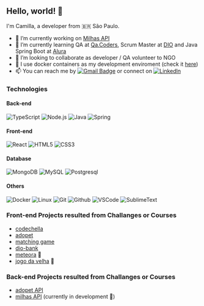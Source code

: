 Hello, world! 👋
----------------

I'm Camilla, a developer from :brazil: São Paulo.

- 🔭 I’m currently working on [Milhas API](https://github.com/ecureuill/milhasapi) 
- 🌱 I’m currently learning QA at [Qa.Coders](https://www.linkedin.com/company/qa-coders-academy/), Scrum Master at [DIO](https://dio.me/curso-certificacao-scrum-master/AFU3508FU5RN) and Java Spring Boot at [Alura](https://www.alura.com.br/)
- 🎯 I’m looking to collaborate as developer / QA volunteer to NGO
- 🐳 I use docker containers as my development enviroment (check it [here](https://github.com/ecureuill/docker-development-enviroment))
- 📫 You can reach me by [![Gmail Badge](https://img.shields.io/badge/-Gmail-c14438?style=flat-square&logo=Gmail&logoColor=white&link=mailto:logika.sciuro@gmail.com)](mailto:logika.sciuro@gmail.com) or connect on [![Linkedln](https://img.shields.io/badge/LinkedIn-0077B5?style=flat-square&logo=linkedin&logoColor=white)](https://www.linkedin.com/in/camillasilva) 

### Technologies

#### Back-end
![TypeScript](https://img.shields.io/badge/-TypeScript-000?&logo=TypeScript)
![Node.js](https://img.shields.io/badge/-Node.js-000?&logo=node.js)
![Java](https://img.shields.io/badge/-Java-000?&logo=Java)
![Spring](https://img.shields.io/badge/-Spring-000?&logo=Spring)
<!-- ![Python](https://img.shields.io/badge/-Python-000?&logo=Python)
![Ruby](https://img.shields.io/badge/-Ruby-000?&logo=Ruby)
-->
#### Front-end
![React](https://img.shields.io/badge/-React-000?&logo=React)
![HTML5](https://img.shields.io/badge/HTML5-000?&logo=html5)
![CSS3](https://img.shields.io/badge/CSS3-000?&logo=css3)

#### Database
![MongoDB](https://img.shields.io/badge/-MongoDB-000?&logo=MongoDB)
![MySQL](https://img.shields.io/badge/-MySQL-000?&logo=MySQL)
![Postgresql](https://img.shields.io/badge/Postgresql-000?&logo=Postgresql)

<!--
#### Test
![TDD](https://img.shields.io/badge/TDD-000?&logo=tdd)
![BDD](https://img.shields.io/badge/BDD-000?&logo=bdd)
![Cucumber](https://img.shields.io/badge/Cucumber-000?&logo=Cucumber)
![Capybara](https://img.shields.io/badge/Capybara-000?&logo=Capybara)
![Mockito](https://img.shields.io/badge/Mockito-000?&logo=Mockito)
![JUnit](https://img.shields.io/badge/JUnit-000?&logo=JUnit)
![Jest](https://img.shields.io/badge/Jest-000?&logo=Jest)
![Postman](https://img.shields.io/badge/Postman-000?&logo=postman)
-->
#### Others
![Docker](https://img.shields.io/badge/-Docker-000?&logo=Docker)
![Linux](https://img.shields.io/badge/-Linux-000?&logo=Linux)
![Git](https://img.shields.io/badge/Git-000?&logo=Git)
![Github](https://img.shields.io/badge/Github-000?&logo=github)
![VSCode](https://img.shields.io/badge/VSCode-000?&logo=visualstudiocode)
![SublimeText](https://img.shields.io/badge/SublimeText-000?&logo=sublimetext)


### Front-end Projects resulted from Challanges or Courses 

- [codechella](https://ecureuill.github.io/codechella)
- [adopet](https://ecureuill.github.io/adopet-app)
- [matching game](https://ecureuill.github.io/matching-game)
- [dio-bank](https://ecureuill.github.io/dio-bank)
- [meteora](https://ecureuill.github.io/meteora) 🚧
- [jogo da velha](https://ecureuill.github.io/jogo-da-velha) 🚧


### Back-end Projects resulted from Challanges or Courses 
- [adopet API](https://github.com/ecureuill/adopet)
- [milhas API](https://github.com/ecureuill/milhasapi) (currently in development 🚧)

<!--
**ecureuill/ecureuill** is a ✨ _special_ ✨ repository because its `README.md` (this file) appears on your GitHub profile.

Here are some ideas to get you started:

- 🔭 I’m currently working on ...
- 🌱 I’m currently learning ...
- 👯 I’m looking to collaborate on ...
- 🤔 I’m looking for help with ...
- 💬 Ask me about ...
- 📫 How to reach me: ...
- 😄 Pronouns: ...
- ⚡ Fun fact: ...
-->
